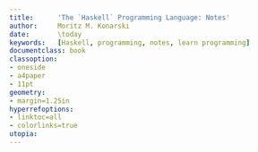 ```yaml
---
title:      'The `Haskell` Programming Language: Notes'
author:     Moritz M. Konarski
date:       \today
keywords:   [Haskell, programming, notes, learn programming]
documentclass: book
classoption:
- oneside
- a4paper
- 11pt
geometry:
- margin=1.25in
hyperrefoptions:
- linktoc=all
- colorlinks=true
utopia:
---
```

